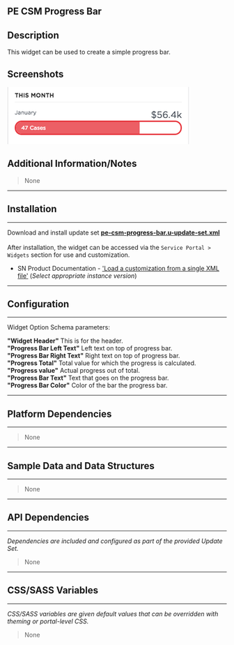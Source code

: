 ## PE CSM Progress Bar

## Description

This widget can be used to create a simple progress bar.

## Screenshots
![alt text](../images/pe-csm-progressbar.png "PE CSM Progress Bar")

## Additional Information/Notes 
> None
---
## Installation
---
Download and install update set **[pe-csm-progress-bar.u-update-set.xml](pe-csm-progress-bar.u-update-set.xml)** <br/><br/>
After installation, the widget can be accessed via the `Service Portal > Widgets` section for use and customization.<br/>
* SN Product Documentation - ['Load a customization from a single XML file'](https://docs.servicenow.com/search?q=Load+a+customization+from+a+single+XML+file)   (<i>Select appropriate instance version</i>)
---
## Configuration
---
Widget Option Schema parameters:

**"Widget Header"** This is for the header.<br/>
**"Progress Bar Left Text"** Left text on top of progress bar.<br/>
**"Progress Bar Right Text"** Right text on top of progress bar.<br/>
**"Progress Total"** Total value for which the progress is calculated.<br/>
**"Progress value"** Actual progress out of total.<br/>
 **"Progress Bar Text"** Text that goes on the progress bar.<br/>
 **"Progress Bar Color"** Color of the bar the progress bar.<br/>

---
## Platform Dependencies
---
> None
---
## Sample Data and Data Structures
---
> None
---
## API Dependencies
---
<i>Dependencies are included and configured as part of the provided Update Set.</i>
> None
---
## CSS/SASS Variables
---
_CSS/SASS variables are given default values that can be overridden with theming or portal-level CSS._
> None